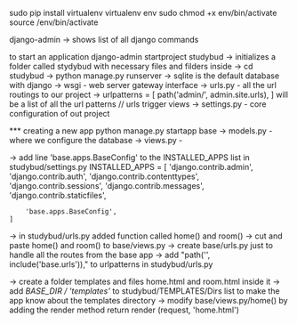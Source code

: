 sudo pip install virtualenv
virtualenv env
sudo chmod +x env/bin/activate
source /env/bin/activate

django-admin -> shows list of all django commands

to start an application 
django-admin startproject studybud
-> initializes a folder called stydybud with necessary files and filders inside
-> cd studybud
-> python manage.py runserver
-> sqlite is the default database with django
-> wsgi - web server gateway interface
-> urls.py - all the url routings to our project
    ->  urlpatterns = [
            path('admin/', admin.site.urls),
        ]
        will be a list of all the url patterns
        // urls trigger views
-> settings.py - core configuration of out project

*** creating a new app
python manage.py startapp base
-> models.py - where we configure the database
-> views.py - 

-> add line 'base.apps.BaseConfig' to the INSTALLED_APPS list in studybud/settings.py 
    INSTALLED_APPS = [
        'django.contrib.admin',
        'django.contrib.auth',
        'django.contrib.contenttypes',
        'django.contrib.sessions',
        'django.contrib.messages',
        'django.contrib.staticfiles',

        'base.apps.BaseConfig',
    ]

-> in studybud/urls.py
    added function called home() and room()
-> cut and paste home() and room() to base/views.py
-> create base/urls.py just to handle all the routes from the base app
-> add "path('', include('base.urls'))," to urlpatterns in studybud/urls.py

-> create a folder templates and files home.html and room.html inside it
-> add  *BASE_DIR / 'templates'* to studybud/TEMPLATES/Dirs list
    to make the app know about the templates directory
-> modify base/views.py/home() by adding the render method
    return render (request, 'home.html')


